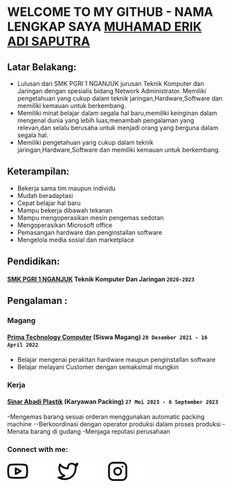 # WELCOME TO MY GITHUB - NAMA LENGKAP SAYA [MUHAMAD ERIK ADI SAPUTRA](https://instagram.com/erikkwp_?igshid=OTk0YzhjMDVlZA==) 
## Latar Belakang:
- Lulusan dari SMK PGRI 1 NGANJUK jurusan Teknik Komputer dan Jaringan
dengan spesialis bidang Network Administrator.
Memiliki pengetahuan yang cukup dalam teknik jaringan,Hardware,Software
dan memiliki kemauan untuk berkembang.
- Memiliki minat belajar dalam segala hal baru,memiliki keinginan dalam
mengenal dunia yang lebih luas,menambah pengalaman yang relevan,dan
selalu berusaha untuk menjadi orang yang berguna dalam segala hal.
- Memiliki pengetahuan yang cukup dalam teknik jaringan,Hardware,Software
dan memiliki kemauan untuk berkembang.

## Keterampilan:
- Bekerja sama tim maupun individu
- Mudah beradaptasi
- Cepat belajar hal baru
- Mampu bekerja dibawah tekanan
- Mampu mengoperasikan mesin pengemas sedotan
- Mengoperasikan Microsoft office
- Pemasangan hardware dan penginstallan software
- Mengelola media sosial dan marketplace

## Pendidikan:

#### [SMK PGRI 1 NGANJUK](https://www.smkpgri1-nganjuk.sch.id/) Teknik Komputer Dan Jaringan `2020-2023`

## Pengalaman :
### Magang
#### [Prima Technology Computer](https://maps.app.goo.gl/5T37M2dSziFrJFK78) (Siswa Magang) `20 Desember 2021 - 16 April 2022`
   - Belajar mengenai perakitan hardware maupun penginstallan software 
   - Belajar melayani Customer dengan semaksimal mungkin
### Kerja
#### [Sinar Abadi Plastik](https://maps.app.goo.gl/ZCy6y3jZPENG7o8h8) (Karyawan Packing) `27 Mei 2023 - 6 September 2023`
-Mengemas barang sesuai orderan menggunakan automatic packing machine --Berkoordinasi dengan operator produksi dalam proses produksi
-Menata barang di gudang
-Menjaga reputasi perusahaan


### Connect with me:

[![website](./youtube-light.svg)](https://youtube.com/@ErikWP-yb3gs#gh-light-mode-only)
[![website](./youtube-dark.svg)](https://youtube.com/@ErikWP-yb3gs#gh-dark-mode-only)
&nbsp;&nbsp;
[![website](./twitter-light.svg)](https://twitter.com/erikkwp_#gh-light-mode-only)
[![website](./twitter-dark.svg)](https://twitter.com/erikkwp_#gh-dark-mode-only)
&nbsp;&nbsp;
[![website](./instagram-light.svg)](https://instagram.com/erikkwp_#gh-light-mode-only)
[![website](./instagram-dark.svg)](https://instagram.com/erikkwp_#gh-dark-mode-only)



[webdev]: https://github.com/MuhamadErik
